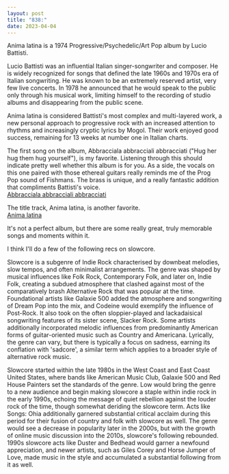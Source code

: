 ```yaml
---
layout: post
title: "838:"
date: 2023-04-04
---
```


Anima latina is a 1974 Progressive/Psychedelic/Art Pop album by Lucio Battisti.

Lucio Battisti was an influential Italian singer-songwriter and composer. He is widely recognized for songs that defined the late 1960s and 1970s era of Italian songwriting. He was known to be an extremely reserved artist, very few live concerts. In 1978 he announced that he would speak to the public only through his musical work, limiting himself to the recording of studio albums and disappearing from the public scene.

Anima latina is considered Battisti's most complex and multi-layered work, a new personal approach to progressive rock with an increased attention to rhythms and increasingly cryptic lyrics by Mogol. Their work enjoyed good success, remaining for 13 weeks at number one in Italian charts.

The first song on the album, Abbracciala abbracciali abbracciati ("Hug her hug them hug yourself"), is my favorite. Listening through this should indicate pretty well whether this album is for you. As a side, the vocals on this one paired with those ethereal guitars really reminds me of the Prog Pop sound of Fishmans. The brass is unique, and a really fantastic addition that compliments Battisti's voice.  
[Abbracciala abbracciali abbracciati](https://youtu.be/WeSYsIDiJag)

The title track, Anima latina, is another favorite.  
[Anima latina](https://youtu.be/5Luy6rJbCTI)

It's not a perfect album, but there are some really great, truly memorable songs and moments within it.

I think I'll do a few of the following recs on slowcore.

Slowcore is a subgenre of Indie Rock characterised by downbeat melodies, slow tempos, and often minimalist arrangements. The genre was shaped by musical influences like Folk Rock, Contemporary Folk, and later on, Indie Folk, creating a subdued atmosphere that clashed against most of the comparatively brash Alternative Rock that was popular at the time. Foundational artists like Galaxie 500 added the atmosphere and songwriting of Dream Pop into the mix, and Codeine would exemplify the influence of Post-Rock. It also took on the often sloppier-played and lackadaisical songwriting features of its sister scene, Slacker Rock. Some artists additionally incorporated melodic influences from predominantly American forms of guitar-oriented music such as Country and Americana. Lyrically, the genre can vary, but there is typically a focus on sadness, earning its conflation with 'sadcore', a similar term which applies to a broader style of alternative rock music.

Slowcore started within the late 1980s in the West Coast and East Coast United States, where bands like American Music Club, Galaxie 500 and Red House Painters set the standards of the genre. Low would bring the genre to a new audience and begin making slowcore a staple within indie rock in the early 1990s, echoing the message of quiet rebellion against the louder rock of the time, though somewhat deriding the slowcore term. Acts like Songs: Ohia additionally garnered substantial critical acclaim during this period for their fusion of country and folk with slowcore as well. The genre would see a decrease in popularity later in the 2000s, but with the growth of online music discussion into the 2010s, slowcore's following rebounded. 1990s slowcore acts like Duster and Bedhead would garner a newfound appreciation, and newer artists, such as Giles Corey and Horse Jumper of Love, made music in the style and accumulated a substantial following from it as well.
